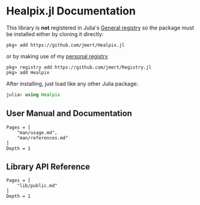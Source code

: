 # Healpix.jl Documentation

This library is **not** registered in Julia's
[General registry](https://github.com/JuliaRegistries/General)
so the package must be installed either by cloning it directly:
```julia-repl
pkg> add https://github.com/jmert/Healpix.jl
```
or by making use of my [personal registry](https://github.com/jmert/Registry.jl)
```julia-repl
pkg> registry add https://github.com/jmert/Registry.jl
pkg> add Healpix
```
After installing, just load like any other Julia package:
```julia
julia> using Healpix
```


## User Manual and Documentation
```@contents
Pages = [
    "man/usage.md",
    "man/references.md"
]
Depth = 1
```

## Library API Reference
```@contents
Pages = [
    "lib/public.md"
]
Depth = 1
```
